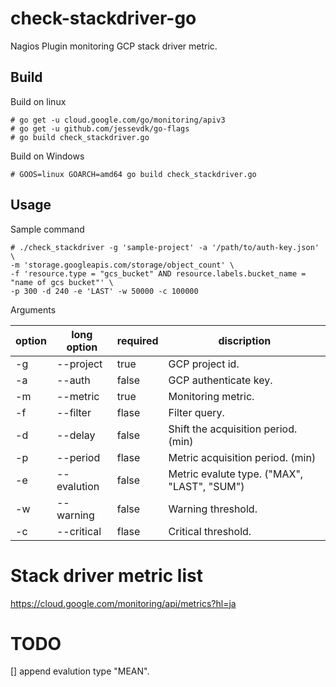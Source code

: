 # check-stackdriver-go
Nagios Plugin monitoring GCP stack driver metric.

## Build
Build on linux
```
# go get -u cloud.google.com/go/monitoring/apiv3
# go get -u github.com/jessevdk/go-flags
# go build check_stackdriver.go
```

Build on Windows
```
# GOOS=linux GOARCH=amd64 go build check_stackdriver.go
```

## Usage 
Sample command
```
# ./check_stackdriver -g 'sample-project' -a '/path/to/auth-key.json' \
-m 'storage.googleapis.com/storage/object_count' \
-f 'resource.type = "gcs_bucket" AND resource.labels.bucket_name = "name of gcs bucket"' \
-p 300 -d 240 -e 'LAST' -w 50000 -c 100000
```

Arguments  

option|long option|required|discription
---|---|---|---
-g|--project|true|GCP project id.
-a|--auth|false|GCP authenticate key.
-m|--metric|true|Monitoring metric.
-f|--filter|flase|Filter query.
-d|--delay|false|Shift the acquisition period. (min)
-p|--period|flase|Metric acquisition period. (min)
-e|--evalution|false|Metric evalute type. ("MAX", "LAST", "SUM")
-w|--warning|false|Warning threshold.
-c|--critical|flase|Critical threshold.

# Stack driver metric list
https://cloud.google.com/monitoring/api/metrics?hl=ja

# TODO
[] append evalution type "MEAN".  
